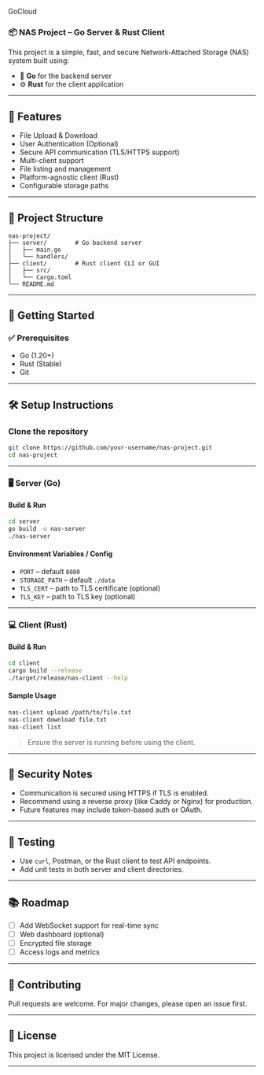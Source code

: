 GoCloud
### 📦 NAS Project – Go Server & Rust Client

This project is a simple, fast, and secure Network-Attached Storage (NAS) system built using:

* 🚀 **Go** for the backend server
* ⚙️ **Rust** for the client application

---

## 📁 Features

* File Upload & Download
* User Authentication (Optional)
* Secure API communication (TLS/HTTPS support)
* Multi-client support
* File listing and management
* Platform-agnostic client (Rust)
* Configurable storage paths

---

## 🔧 Project Structure

```
nas-project/
├── server/        # Go backend server
│   ├── main.go
│   └── handlers/
├── client/        # Rust client CLI or GUI
│   ├── src/
│   └── Cargo.toml
└── README.md
```

---

## 🚀 Getting Started

### ✅ Prerequisites

* Go (1.20+)
* Rust (Stable)
* Git

---

## 🛠️ Setup Instructions

### Clone the repository

```bash
git clone https://github.com/your-username/nas-project.git
cd nas-project
```

---

### 🖥️ Server (Go)

#### Build & Run

```bash
cd server
go build -o nas-server
./nas-server
```

#### Environment Variables / Config

* `PORT` – default `8080`
* `STORAGE_PATH` – default `./data`
* `TLS_CERT` – path to TLS certificate (optional)
* `TLS_KEY` – path to TLS key (optional)

---

### 💻 Client (Rust)

#### Build & Run

```bash
cd client
cargo build --release
./target/release/nas-client --help
```

#### Sample Usage

```bash
nas-client upload /path/to/file.txt
nas-client download file.txt
nas-client list
```

> Ensure the server is running before using the client.

---

## 🔐 Security Notes

* Communication is secured using HTTPS if TLS is enabled.
* Recommend using a reverse proxy (like Caddy or Nginx) for production.
* Future features may include token-based auth or OAuth.

---

## 🧪 Testing

* Use `curl`, Postman, or the Rust client to test API endpoints.
* Add unit tests in both server and client directories.

---

## 📚 Roadmap

* [ ] Add WebSocket support for real-time sync
* [ ] Web dashboard (optional)
* [ ] Encrypted file storage
* [ ] Access logs and metrics

---

## 🤝 Contributing

Pull requests are welcome. For major changes, please open an issue first.

---

## 📄 License

This project is licensed under the MIT License.

---
